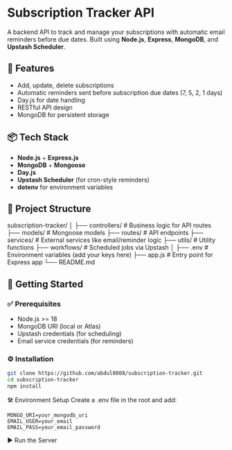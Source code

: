 # Subscription Tracker API

A backend API to track and manage your subscriptions with automatic email reminders before due dates. Built using **Node.js**, **Express**, **MongoDB**, and **Upstash Scheduler**.

## 🧠 Features

- Add, update, delete subscriptions
- Automatic reminders sent before subscription due dates (7, 5, 2, 1 days)
- Day.js for date handling
- RESTful API design
- MongoDB for persistent storage

## 📦 Tech Stack

- **Node.js** + **Express.js**
- **MongoDB** + **Mongoose**
- **Day.js**
- **Upstash Scheduler** (for cron-style reminders)
- **dotenv** for environment variables

## 📁 Project Structure

subscription-tracker/
│
├── controllers/ # Business logic for API routes
├── models/ # Mongoose models
├── routes/ # API endpoints
├── services/ # External services like email/reminder logic
├── utils/ # Utility functions
├── workflows/ # Scheduled jobs via Upstash
│
├── .env # Environment variables (add your keys here)
├── app.js # Entry point for Express app
└── README.md


## 🚀 Getting Started

### ✅ **Prerequisites**

- Node.js >= 18
- MongoDB URI (local or Atlas)
- Upstash credentials (for scheduling)
- Email service credentials (for reminders)

### ⚙️ Installation

```bash
git clone https://github.com/abdul0808/subscription-tracker.git
cd subscription-tracker
npm install

```
🛠️ Environment Setup
Create a .env file in the root and add:

```PORT=5000
MONGO_URI=your_mongodb_uri
EMAIL_USER=your_email
EMAIL_PASS=your_email_password
```

▶️ Run the Server
```npm run dev
```
